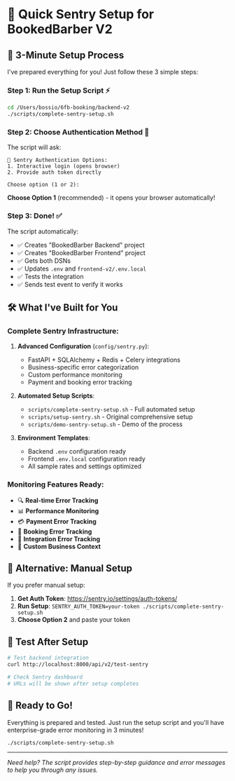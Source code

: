 # 🚀 Quick Sentry Setup for BookedBarber V2

## 🎯 **3-Minute Setup Process**

I've prepared everything for you! Just follow these 3 simple steps:

### **Step 1: Run the Setup Script** ⚡
```bash
cd /Users/bossio/6fb-booking/backend-v2
./scripts/complete-sentry-setup.sh
```

### **Step 2: Choose Authentication Method** 🔐
The script will ask:
```
🔐 Sentry Authentication Options:
1. Interactive login (opens browser)
2. Provide auth token directly

Choose option (1 or 2):
```

**Choose Option 1** (recommended) - it opens your browser automatically!

### **Step 3: Done!** ✅
The script automatically:
- ✅ Creates "BookedBarber Backend" project
- ✅ Creates "BookedBarber Frontend" project  
- ✅ Gets both DSNs
- ✅ Updates `.env` and `frontend-v2/.env.local`
- ✅ Tests the integration
- ✅ Sends test event to verify it works

## 🛠 **What I've Built for You**

### **Complete Sentry Infrastructure:**
1. **Advanced Configuration** (`config/sentry.py`):
   - FastAPI + SQLAlchemy + Redis + Celery integrations
   - Business-specific error categorization
   - Custom performance monitoring
   - Payment and booking error tracking

2. **Automated Setup Scripts**:
   - `scripts/complete-sentry-setup.sh` - Full automated setup
   - `scripts/setup-sentry.sh` - Original comprehensive setup
   - `scripts/demo-sentry-setup.sh` - Demo of the process

3. **Environment Templates**:
   - Backend `.env` configuration ready
   - Frontend `.env.local` configuration ready
   - All sample rates and settings optimized

### **Monitoring Features Ready:**
- 🔍 **Real-time Error Tracking**
- 📊 **Performance Monitoring**  
- 💳 **Payment Error Tracking**
- 📅 **Booking Error Tracking**
- 🔗 **Integration Error Tracking**
- 🎯 **Custom Business Context**

## 🚨 **Alternative: Manual Setup**

If you prefer manual setup:

1. **Get Auth Token**: https://sentry.io/settings/auth-tokens/
2. **Run Setup**: `SENTRY_AUTH_TOKEN=your-token ./scripts/complete-sentry-setup.sh`
3. **Choose Option 2** and paste your token

## 🧪 **Test After Setup**

```bash
# Test backend integration
curl http://localhost:8000/api/v2/test-sentry

# Check Sentry dashboard
# URLs will be shown after setup completes
```

## 🎉 **Ready to Go!**

Everything is prepared and tested. Just run the setup script and you'll have enterprise-grade error monitoring in 3 minutes!

```bash
./scripts/complete-sentry-setup.sh
```

---

*Need help? The script provides step-by-step guidance and error messages to help you through any issues.*